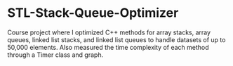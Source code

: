 # STL-Stack-Queue-Optimizer
Course project where I optimized C++ methods for array stacks, array queues, linked list stacks, and linked list queues to handle datasets of up to 50,000 elements. Also measured the time complexity of each method through a Timer class and graph.
